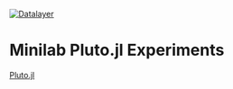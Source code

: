 [![Datalayer](https://raw.githubusercontent.com/datalayer/datalayer/main/res/logo/datalayer-25.svg?sanitize=true)](https://datalayer.io)

# Minilab Pluto.jl Experiments

[Pluto.jl](https://github.com/fonsp/pluto.jl)
